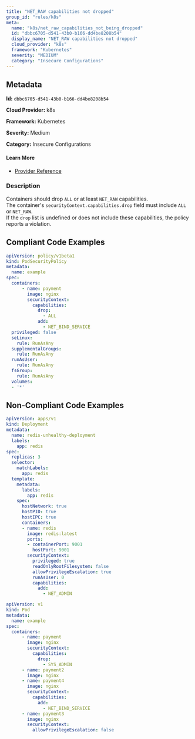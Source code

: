 ```yaml
---
title: "NET_RAW capabilities not dropped"
group_id: "rules/k8s"
meta:
  name: "k8s/net_raw_capabilities_not_being_dropped"
  id: "dbbc6705-d541-43b0-b166-dd4be8208b54"
  display_name: "NET_RAW capabilities not dropped"
  cloud_provider: "k8s"
  framework: "Kubernetes"
  severity: "MEDIUM"
  category: "Insecure Configurations"
---
```

## Metadata

**Id:** `dbbc6705-d541-43b0-b166-dd4be8208b54`

**Cloud Provider:** k8s

**Framework:** Kubernetes

**Severity:** Medium

**Category:** Insecure Configurations

#### Learn More

 - [Provider Reference](https://kubernetes.io/docs/tasks/configure-pod-container/security-context/)

### Description

 Containers should drop `ALL` or at least `NET_RAW` capabilities.  
The container's `securityContext.capabilities.drop` field must include `ALL` or `NET_RAW`.  
If the `drop` list is undefined or does not include these capabilities, the policy reports a violation.


## Compliant Code Examples
```yaml
apiVersion: policy/v1beta1
kind: PodSecurityPolicy
metadata:
  name: example
spec:
  containers:
      - name: payment
        image: nginx
        securityContext:
          capabilities:
            drop:
              - ALL
            add:
              - NET_BIND_SERVICE
  privileged: false
  seLinux:
    rule: RunAsAny
  supplementalGroups:
    rule: RunAsAny
  runAsUser:
    rule: RunAsAny
  fsGroup:
    rule: RunAsAny
  volumes:
  - '*'

```
## Non-Compliant Code Examples
```yaml
apiVersion: apps/v1
kind: Deployment
metadata:
  name: redis-unhealthy-deployment
  labels:
    app: redis
spec:
  replicas: 3
  selector:
    matchLabels:
      app: redis
  template:
    metadata:      
      labels:
        app: redis
    spec:
      hostNetwork: true
      hostPID: true 
      hostIPC: true
      containers:
      - name: redis
        image: redis:latest
        ports:
        - containerPort: 9001
          hostPort: 9001
        securityContext:
          privileged: true
          readOnlyRootFilesystem: false
          allowPrivilegeEscalation: true
          runAsUser: 0
          capabilities:
            add:
              - NET_ADMIN
```

```yaml
apiVersion: v1
kind: Pod
metadata:
  name: example
spec:
  containers:
      - name: payment
        image: nginx
        securityContext:
          capabilities:
            drop:
              - SYS_ADMIN
      - name: payment2
        image: nginx
      - name: payment4
        image: nginx
        securityContext:
          capabilities:
            add:
              - NET_BIND_SERVICE
      - name: payment3
        image: nginx
        securityContext:
          allowPrivilegeEscalation: false

```